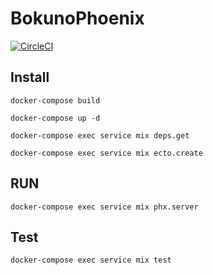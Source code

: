# BokunoPhoenix

[![CircleCI](https://circleci.com/gh/sumiyoshi/BokunoPhoenix.svg?style=svg)](https://circleci.com/gh/sumiyoshi/BokunoPhoenix)

## Install

```
docker-compose build

docker-compose up -d

docker-compose exec service mix deps.get

docker-compose exec service mix ecto.create
```

## RUN

```
docker-compose exec service mix phx.server
```


## Test

```
docker-compose exec service mix test
```